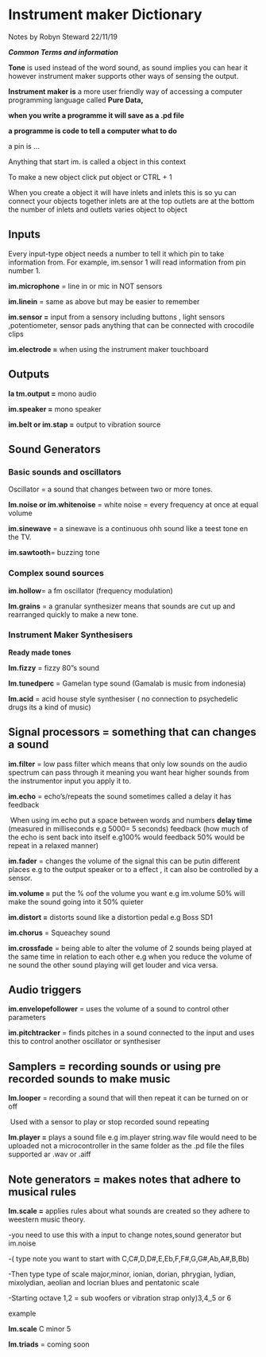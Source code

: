 # Instrument maker Dictionary 

Notes by Robyn Steward 22/11/19

***Common Terms and information*** 

**Tone** is used instead of the word sound, as sound implies you can hear it however instrument maker supports other ways of sensing the output.

**Instrument maker is** a more user friendly way of accessing a  computer programming language called **Pure Data,** 

**when you write a programme  it will save as a .pd file** 

 **a programme is code to tell a computer what to do**

a pin is ...

Anything that start im. is called a object in this context

To make a new object click put object or CTRL + 1 

When you create a object it will have inlets and inlets  this is so yu can  connect your objects together inlets are at the top outlets are at the bottom the number of inlets and outlets varies object to object

##  

## **Inputs**

Every input-type object needs a number to tell it which pin to take information from. For example, im.sensor 1 will read information from pin number 1.

**im.microphone** = line in or mic in NOT sensors

**im.linein** = same as above but may be easier to remember

**im.sensor =** input from a sensory including buttons , light sensors ,potentiometer, sensor pads anything that can be connected with crocodile clips

**im.electrode =** when using the instrument maker touchboard

## **Outputs**

**Ia tm.output =** mono audio

**im.speaker =** mono speaker

**im.belt or im.stap =** output to vibration source

##  

## **Sound Generators**

### **Basic sounds and oscillators**

Oscillator = a sound that changes between two or more tones.

**Im.noise or im.whitenoise** = white noise = every frequency at once at equal volume

**im.sinewave** = a sinewave is a continuous ohh sound like a teest tone  en the TV.

**im.sawtooth**= buzzing tone

### **Complex sound sources**

**im.hollow**= a fm oscillator  (frequency modulation) 

**Im.grains**  = a granular synthesizer means that sounds are cut up and rearranged quickly to make a new tone.

### **Instrument Maker Synthesisers** 

**Ready made tones**

**Im.fizzy** = fizzy 80”s sound

**Im.tunedperc** = Gamelan type sound (Gamalab is music from indonesia) 

**Im.acid** = acid house style synthesiser ( no connection to psychedelic drugs its a kind of music)

## **Signal processors** = something that can changes a sound

**im.filter** = low pass filter which means that only low sounds on the audio spectrum can pass through it meaning you want hear higher sounds from the instrumentor input you apply it to.

**im.echo** = echo’s/repeats the sound sometimes called a delay it has feedback

​		When using im.echo put a space between words and numbers **delay time**  (measured in  milliseconds e.g 5000= 5 seconds) feedback (how much of the echo is sent back into itself e.g100% would feedback 50% would be repeat in a relaxed manner)

**im.fader** = changes the volume of the signal  this can be putin different places e.g to the output speaker or to a effect , it can also be controlled by a sensor.

**im.volume =** put the % oof the volume you want e.g  im.volume 50% will make the sound going into it 50% quieter

**im.distort =** distorts sound like a distortion pedal e.g Boss SD1

**im.chorus** = Squeachey sound

**im.crossfade** = being able to alter the volume of 2 sounds being played at the same time in relation to each other e.g when you reduce the volume of ne sound the other sound playing will get louder and vica versa.

## **Audio triggers**

**im.envelopefollower** = uses the volume of a sound to control other parameters

**im.pitchtracker** = finds pitches in a sound connected to the input and uses this to control another oscillator or synthesiser

## **Samplers** = recording sounds or using pre recorded sounds to make music

**Im.looper** = recording a sound that will then repeat it can be turned on or off 

​	Used with a sensor to play or stop recorded sound repeating 

**Im.player =** plays a sound file e.g im.player string.wav file would need to be uploaded not a microcontroller in the same folder as the .pd file the files supported ar .wav or .aiff 

## Note generators = makes notes that adhere to musical rules 

**Im.scale =**   applies rules about what sounds are created so they adhere to weestern music theory.

-you need to use this with a input to change notes,sound generator but im.noise

-(  type note you want to start with C,C#,D,D#,E,Eb,F,F#,G,G#,Ab,A#,B,Bb)

-Then type type of scale major,minor, ionian, dorian, phrygian, lydian, mixolydian, aeolian and locrian blues and pentatonic scale 

-Starting octave 1,2 = sub woofers or vibration strap only)3,4,,5 or 6

example

**Im.scale** C minor 5

**Im.triads** = coming soon 